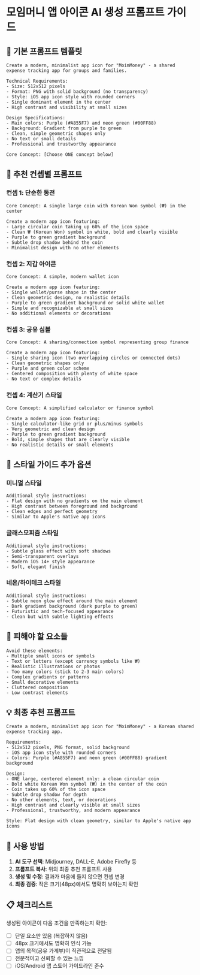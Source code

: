 # 모임머니 앱 아이콘 AI 생성 프롬프트 가이드

## 🎯 기본 프롬프트 템플릿

```
Create a modern, minimalist app icon for "MoimMoney" - a shared expense tracking app for groups and families.

Technical Requirements:
- Size: 512x512 pixels
- Format: PNG with solid background (no transparency)
- Style: iOS app icon style with rounded corners
- Single dominant element in the center
- High contrast and visibility at small sizes

Design Specifications:
- Main colors: Purple (#A855F7) and neon green (#00FF88)
- Background: Gradient from purple to green
- Clean, simple geometric shapes only
- No text or small details
- Professional and trustworthy appearance

Core Concept: [Choose ONE concept below]
```

## 🎨 추천 컨셉별 프롬프트

### 컨셉 1: 단순한 동전
```
Core Concept: A single large coin with Korean Won symbol (₩) in the center

Create a modern app icon featuring:
- Large circular coin taking up 60% of the icon space
- Clean ₩ (Korean Won) symbol in white, bold and clearly visible
- Purple to green gradient background
- Subtle drop shadow behind the coin
- Minimalist design with no other elements
```

### 컨셉 2: 지갑 아이콘
```
Core Concept: A simple, modern wallet icon

Create a modern app icon featuring:
- Single wallet/purse shape in the center
- Clean geometric design, no realistic details
- Purple to green gradient background or solid white wallet
- Simple and recognizable at small sizes
- No additional elements or decorations
```

### 컨셉 3: 공유 심볼
```
Core Concept: A sharing/connection symbol representing group finance

Create a modern app icon featuring:
- Single sharing icon (two overlapping circles or connected dots)
- Clean geometric shapes only
- Purple and green color scheme
- Centered composition with plenty of white space
- No text or complex details
```

### 컨셉 4: 계산기 스타일
```
Core Concept: A simplified calculator or finance symbol

Create a modern app icon featuring:
- Single calculator-like grid or plus/minus symbols
- Very geometric and clean design
- Purple to green gradient background
- Bold, simple shapes that are clearly visible
- No realistic details or small elements
```

## 📱 스타일 가이드 추가 옵션

### 미니멀 스타일
```
Additional style instructions:
- Flat design with no gradients on the main element
- High contrast between foreground and background
- Clean edges and perfect geometry
- Similar to Apple's native app icons
```

### 글래스모피즘 스타일
```
Additional style instructions:
- Subtle glass effect with soft shadows
- Semi-transparent overlays
- Modern iOS 14+ style appearance
- Soft, elegant finish
```

### 네온/하이테크 스타일
```
Additional style instructions:
- Subtle neon glow effect around the main element
- Dark gradient background (dark purple to green)
- Futuristic and tech-focused appearance
- Clean but with subtle lighting effects
```

## 🚫 피해야 할 요소들

```
Avoid these elements:
- Multiple small icons or symbols
- Text or letters (except currency symbols like ₩)
- Realistic illustrations or photos
- Too many colors (stick to 2-3 main colors)
- Complex gradients or patterns
- Small decorative elements
- Cluttered composition
- Low contrast elements
```

## 💡 최종 추천 프롬프트

```
Create a modern, minimalist app icon for "MoimMoney" - a Korean shared expense tracking app.

Requirements:
- 512x512 pixels, PNG format, solid background
- iOS app icon style with rounded corners
- Colors: Purple (#A855F7) and neon green (#00FF88) gradient background

Design:
- ONE large, centered element only: a clean circular coin
- Bold white Korean Won symbol (₩) in the center of the coin
- Coin takes up 60% of the icon space
- Subtle drop shadow for depth
- No other elements, text, or decorations
- High contrast and clearly visible at small sizes
- Professional, trustworthy, and modern appearance

Style: Flat design with clean geometry, similar to Apple's native app icons
```

## 🎯 사용 방법

1. **AI 도구 선택**: Midjourney, DALL-E, Adobe Firefly 등
2. **프롬프트 복사**: 위의 최종 추천 프롬프트 사용
3. **생성 및 수정**: 결과가 마음에 들지 않으면 컨셉 변경
4. **최종 검증**: 작은 크기(48px)에서도 명확히 보이는지 확인

## 📋 체크리스트

생성된 아이콘이 다음 조건을 만족하는지 확인:
- [ ] 단일 요소만 있음 (복잡하지 않음)
- [ ] 48px 크기에서도 명확히 인식 가능
- [ ] 앱의 목적(공유 가계부)이 직관적으로 전달됨
- [ ] 전문적이고 신뢰할 수 있는 느낌
- [ ] iOS/Android 앱 스토어 가이드라인 준수
